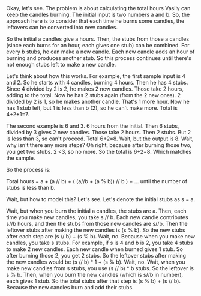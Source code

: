 <think>
Okay, let's see. The problem is about calculating the total hours Vasily can keep the candles burning. The initial input is two numbers a and b. So, the approach here is to consider that each time he burns some candles, the leftovers can be converted into new candles. 

So the initial a candles give a hours. Then, the stubs from those a candles (since each burns for an hour, each gives one stub) can be combined. For every b stubs, he can make a new candle. Each new candle adds an hour of burning and produces another stub. So this process continues until there's not enough stubs left to make a new candle.

Let's think about how this works. For example, the first sample input is 4 and 2. So he starts with 4 candles, burning 4 hours. Then he has 4 stubs. Since 4 divided by 2 is 2, he makes 2 new candles. Those take 2 hours, adding to the total. Now he has 2 stubs again (from the 2 new ones). 2 divided by 2 is 1, so he makes another candle. That's 1 more hour. Now he has 1 stub left, but 1 is less than b (2), so he can't make more. Total is 4+2+1=7.

The second example is 6 and 3. 6 hours from the initial. Then 6 stubs, divided by 3 gives 2 new candles. Those take 2 hours. Then 2 stubs. But 2 is less than 3, so can't proceed. Total 6+2=8. Wait, but the output is 8. Wait, why isn't there any more steps? Oh right, because after burning those two, you get two stubs. 2 <3, so no more. So the total is 6+2=8. Which matches the sample.

So the process is:

Total hours = a + (a // b) + ( (a//b + (a % b)) // b ) + ... until the number of stubs is less than b.

Wait, but how to model this? Let's see. Let's denote the initial stubs as s = a.

Wait, but when you burn the initial a candles, the stubs are a. Then, each time you make new candles, you take s // b. Each new candle contributes s//b hours, and then the stubs from those new candles are s//b. Then the leftover stubs after making the new candles is (s % b). So the new stubs after each step are (s // b) + (s % b). Wait, no. Because when you make new candles, you take s stubs. For example, if s is 4 and b is 2, you take 4 stubs to make 2 new candles. Each new candle when burned gives 1 stub. So after burning those 2, you get 2 stubs. So the leftover stubs after making the new candles would be (s // b) * 1 + (s % b). Wait, no. Wait, when you make new candles from s stubs, you use (s // b) * b stubs. So the leftover is s % b. Then, when you burn the new candles (which is s//b in number), each gives 1 stub. So the total stubs after that step is (s % b) + (s // b). Because the new candles burn and add their stubs.
